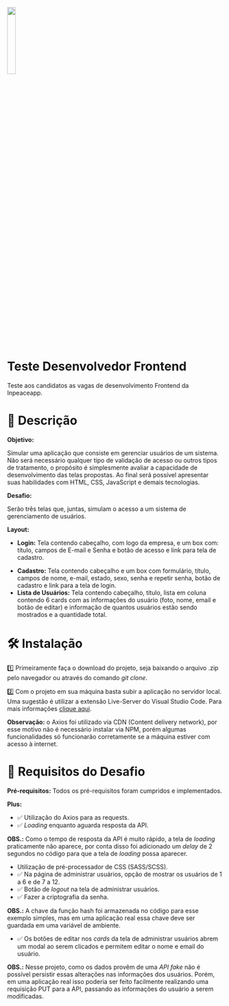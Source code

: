 <img src="https://admin.inpeaceapp.com/app/img/inpeace_logo.png" width=20%/>

# Teste Desenvolvedor Frontend

Teste aos candidatos as vagas de desenvolvimento Frontend da Inpeaceapp.

# 📜 Descrição

<b>Objetivo:</b>

Simular uma aplicação que consiste em gerenciar usuários de um sistema.
Não será necessário qualquer tipo de validação de acesso ou outros tipos de tratamento, o propósito é simplesmente avaliar a capacidade de desenvolvimento das telas propostas.
Ao final será possível apresentar suas habilidades com HTML, CSS, JavaScript e demais tecnologias.

<b>Desafio:</b> 

Serão três telas que, juntas, simulam o acesso a um sistema de gerenciamento de usuários.

<b>Layout:</b> 

* <b>Login:</b> Tela contendo cabeçalho, com logo da empresa, e um box com: título, campos de E-mail e Senha e botão de acesso e link para tela de cadastro.
- <b>Cadastro:</b> Tela contendo cabeçalho e um box com formulário, título, campos de nome, e-mail, estado, sexo, senha e repetir senha, botão de cadastro e link para a tela de login.
- <b>Lista de Usuários:</b> Tela contendo cabeçalho, título, lista em coluna contendo 6 cards com as informações do usuário (foto, nome, email e botão de editar) e informação de quantos usuários estão sendo mostrados e a quantidade total.

# 🛠️ Instalação

1️⃣ Primeiramente faça o download do projeto, seja baixando o arquivo .zip pelo navegador ou através do comando <i>git clone</i>.

2️⃣ Com o projeto em sua máquina basta subir a aplicação no servidor local. Uma sugestão é utilizar a extensão Live-Server do Visual Studio Code. Para mais informações <a href="https://marketplace.visualstudio.com/items?itemName=ritwickdey.LiveServer">clique aqui</a>.

<b>Observação:</b> o Axios foi utilizado via CDN (Content delivery network), por esse motivo não é necessário instalar via NPM, porém algumas funcionalidades só funcionarão corretamente se a máquina estiver com acesso à internet. 
 
 # 📝 Requisitos do Desafio
 
 <b>Pré-requisitos:</b> Todos os pré-requisitos foram cumpridos e implementados.
 
 <b>Plus:</b>
 * ✅ Utilização do Axios para as requests.
 * ✅ <i>Loading</i> enquanto aguarda resposta da API.  
 
 <b>OBS.:</b> Como o tempo de resposta da API é muito rápido, a tela de <i>loading</i> praticamente não aparece, por conta disso foi adicionado um <i>delay</i> de 2 segundos no código para que a tela de <i>loading</i> possa aparecer. 
 
 * Utilização de pré-processador de CSS (SASS/SCSS).
 * ✅ Na página de administrar usuários, opção de mostrar os usuários de 1 a 6 e de 7 a 12.
 * ✅ Botão de <i>logout</i> na tela de administrar usuários.
 * ✅ Fazer a criptografia da senha.
 
 <b>OBS.:</b> A chave da função hash foi armazenada no código para esse exemplo simples, mas em uma aplicação real essa chave deve ser guardada em uma variável de ambiente.
 
 * ✅ Os botões de editar nos <i>cards</i> da tela de administrar usuários abrem um modal ao serem clicados e permitem editar o nome e email do usuário.
 
 <b>OBS.:</b> Nesse projeto, como os dados provêm de uma <i>API fake</i> não é possível persistir essas alterações nas informações dos usuários. Porém, em uma aplicação real isso poderia ser feito facilmente realizando uma requisição PUT para a API, passando as informações do usuário a serem modificadas.
 
